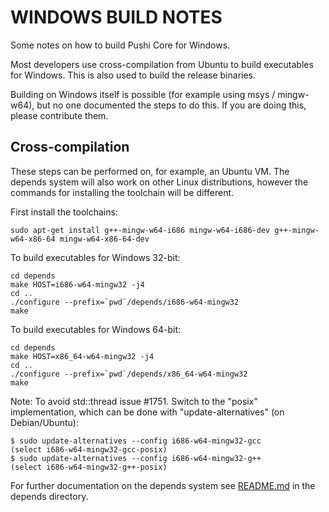 WINDOWS BUILD NOTES
====================

Some notes on how to build Pushi Core for Windows.

Most developers use cross-compilation from Ubuntu to build executables for
Windows. This is also used to build the release binaries.

Building on Windows itself is possible (for example using msys / mingw-w64),
but no one documented the steps to do this. If you are doing this, please contribute them.

Cross-compilation
-------------------

These steps can be performed on, for example, an Ubuntu VM. The depends system
will also work on other Linux distributions, however the commands for
installing the toolchain will be different.

First install the toolchains:

    sudo apt-get install g++-mingw-w64-i686 mingw-w64-i686-dev g++-mingw-w64-x86-64 mingw-w64-x86-64-dev

To build executables for Windows 32-bit:

    cd depends
    make HOST=i686-w64-mingw32 -j4
    cd ..
    ./configure --prefix=`pwd`/depends/i686-w64-mingw32
    make

To build executables for Windows 64-bit:

    cd depends
    make HOST=x86_64-w64-mingw32 -j4
    cd ..
    ./configure --prefix=`pwd`/depends/x86_64-w64-mingw32
    make

Note: To avoid std::thread issue #1751. Switch to the "posix" implementation, which can be done with "update-alternatives" (on Debian/Ubuntu):

    $ sudo update-alternatives --config i686-w64-mingw32-gcc
    (select i686-w64-mingw32-gcc-posix)
    $ sudo update-alternatives --config i686-w64-mingw32-g++
    (select i686-w64-mingw32-g++-posix)

For further documentation on the depends system see [README.md](../depends/README.md) in the depends directory.

